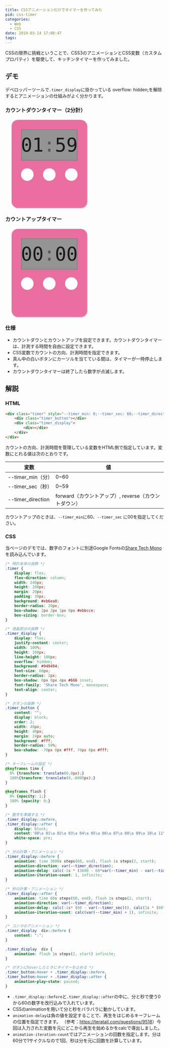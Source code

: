 ```yaml
---
title: CSSアニメーションだけでタイマーを作ってみた
pid: css-timer
categories:
  - Web
  - CSS
date: 2019-03-14 17:00:47
tags:
---
```


CSSの限界に挑戦ということで、CSS3のアニメーションとCSS変数（カスタムプロパティ）を駆使して、キッチンタイマーを作ってみました。

## デモ
<style>
@font-face {
  font-family: 'Share Tech Mono';
  font-style: normal;
  font-weight: 400;
  src: local('Share Tech Mono'), local('ShareTechMono-Regular'), url(https://fonts.gstatic.com/s/sharetechmono/v8/J7aHnp1uDWRBEqV98dVQztYldFcLowEF.woff2) format('woff2');
  unicode-range: U+0000-00FF, U+0131, U+0152-0153, U+02BB-02BC, U+02C6, U+02DA, U+02DC, U+2000-206F, U+2074, U+20AC, U+2122, U+2191, U+2193, U+2212, U+2215, U+FEFF, U+FFFD;
}
.timer {
    display: flex;
    flex-direction: column;
    width: 240px;
    height: 280px;
    margin: 20px;
    padding: 30px;
    background: #eb6ea0;
    border-radius: 20px;
    box-shadow: 2px 2px 1px 0px #ebbcce;
    box-sizing: border-box;
}

.timer_display {
    display: flex;
    justify-content: center;
    width: 100%;
    height: 100px;
    line-height: 100px;
    overflow: hidden;
    background: #949494;
    font-size: 60px;
    border-radius: 2px;
    box-shadow: 0px 0px 4px #666 inset;
    font-family: 'Share Tech Mono', monospace;
    text-align: center;
}

.timer_button {
    content: "";
    display: block;
    order: 2;
    width: 40px;
    height: 40px;
    margin: 24px auto;
    background: #fff;
    border-radius: 50%;
    box-shadow: -70px 0px #fff, 70px 0px #fff;
}

@keyframes time {
  0% {transform: translate(0,0px);}
  100%{transform: translate(0,-6000px);}
}

@keyframes flash {
  0% {opacity: 1;}
  100% {opacity: 0;}
}

.timer_display::before,
.timer_display::after {
    display: block;
    content:'00\a 01\a 02\a 03\a 04\a 05\a 06\a 07\a 08\a 09\a 10\a 11\a 12\a 13\a 14\a 15\a 16\a 17\a 18\a 19\a 20\a 21\a 22\a 23\a 24\a 25\a 26\a 27\a 28\a 29\a 30\a 31\a 32\a 33\a 34\a 35\a 36\a 37\a 38\a 39\a 40\a 41\a 42\a 43\a 44\a 45\a 46\a 47\a 48\a 49\a 50\a 51\a 52\a 53\a 54\a 55\a 56\a 57\a 58\a 59';
    white-space: pre;
}

.timer_display::before {
    animation: time 3600s steps(60, end), flash 1s steps(2, start);
    animation-direction: var(--timer_direction);
    animation-delay: calc(-1s * (3600 - 60*var(--timer_min) - var(--timer_sec))), calc(1s * (60*var(--timer_min) + var(--timer_sec)));
    animation-iteration-count: 1, infinite;
}

.timer_display::after {
    animation: time 60s steps(60, end), flash 1s steps(2, start);
    animation-direction: var(--timer_direction);
    animation-delay: calc(-1s* (60 - var(--timer_sec))), calc(1s * (60*var(--timer_min) + var(--timer_sec)));
    animation-iteration-count: calc(var(--timer_min) + 1), infinite;
}

.timer_display  div::before {
    content: ":";
}

.timer_display  div {
    animation: flash 1s steps(2, start) infinite;
}

.timer_button:hover + .timer_display::before,
.timer_button:hover + .timer_display::after {
    animation-play-state: paused;
}
</style>

デベロッパーツールで`.timer_display`に掛かっている overflow: hidden;を解除するとアニメーションの仕組みがよく分かります。

### カウントダウンタイマー（2分計）

<div class="timer" style="--timer_min: 02;--timer_sec:00;--timer_direction:reverse;">
	<div class="timer_button"></div>
	<div class="timer_display">
		<div></div>
	</div>
</div>

### カウントアップタイマー

<div class="timer" style="--timer_min: 59;--timer_sec:60;--timer_direction:forward;">
	<div class="timer_button"></div>
	<div class="timer_display">
		<div></div>
	</div>
</div>

### 仕様
* カウントダウンとカウントアップを設定できます。カウントダウンタイマーは、計測する時間を自由に設定できます。
* CSS変数でカウントの方向、計測時間を指定できます。
* 真ん中の白いボタンにカーソルを当てている間は、タイマーが一時停止します。
* カウントダウンタイマーは終了したら数字が点滅します。

## 解説

### HTML

```html
<div class="timer" style="--timer_min: 0;--timer_sec: 60;--timer_direction:reverse;">
    <div class="timer_button"></div>
    <div class="timer_display">
        <div></div>
    </div>
</div>
```


カウントの方向、計測時間を管理している変数をHTML側で指定しています。変数にとれる値は次のとおりです。


|  変数               | 値    |
|------------------ |------|
|--timer_min（分）   |  0~60  |
|--timer_sec（秒）   |  0~59 |
|--timer_direction   | forward（カウントアップ）, reverse（カウントダウン）|

カウントアップのときは、`--timer_min`に60、`--timer_sec` に00を指定してください。

### CSS
当ページのデモでは、数字のフォントに別途Google Fontsの[Share Tech Mono](https://fonts.google.com/specimen/Share+Tech+Mono "Share Tech Mono")を読み込んでいます。

```css
/* 時計本体の装飾 */
.timer {
    display: flex;
    flex-direction: column;
    width: 240px;
    height: 280px;
    margin: 20px;
    padding: 30px;
    background: #eb6ea0;
    border-radius: 20px;
    box-shadow: 2px 2px 1px 0px #ebbcce;
    box-sizing: border-box;
}

/* 液晶部分の装飾 */
.timer_display {
    display: flex;
    justify-content: center;
    width: 100%;
    height: 100px;
    line-height: 100px;
    overflow: hidden;
    background: #949494;
    font-size: 60px;
    border-radius: 2px;
    box-shadow: 0px 0px 4px #666 inset;
    font-family: 'Share Tech Mono', monospace;
    text-align: center;
}

/* ボタンの装飾 */
.timer_button {
    content: "";
    display: block;
    order: 2;
    width: 40px;
    height: 40px;
    margin: 24px auto;
    background: #fff;
    border-radius: 50%;
    box-shadow: -70px 0px #fff, 70px 0px #fff;
}

/* キーフレームの設定 */
@keyframes time {
  0% {transform: translate(0,0px);}
  100%{transform: translate(0,-6000px);}
}

@keyframes flash {
  0% {opacity: 1;}
  100% {opacity: 0;}
}

/* 数字を準備する */
.timer_display::before,
.timer_display::after {
    display: block;
    content:'00\a 01\a 02\a 03\a 04\a 05\a 06\a 07\a 08\a 09\a 10\a 11\a 12\a 13\a 14\a 15\a 16\a 17\a 18\a 19\a 20\a 21\a 22\a 23\a 24\a 25\a 26\a 27\a 28\a 29\a 30\a 31\a 32\a 33\a 34\a 35\a 36\a 37\a 38\a 39\a 40\a 41\a 42\a 43\a 44\a 45\a 46\a 47\a 48\a 49\a 50\a 51\a 52\a 53\a 54\a 55\a 56\a 57\a 58\a 59';
    white-space: pre;
}

/* 分の計算・アニメーション */
.timer_display::before {
    animation: time 3600s steps(60, end), flash 1s steps(2, start);
    animation-direction: var(--timer_direction);
    animation-delay: calc(-1s * (3600 - 60*var(--timer_min) - var(--timer_sec))), calc(1s * (60*var(--timer_min) + var(--timer_sec)));
    animation-iteration-count: 1, infinite;
}

/* 秒の計算・アニメーション */
.timer_display::after {
    animation: time 60s steps(60, end), flash 1s steps(2, start);
    animation-direction: var(--timer_direction);
    animation-delay: calc(-1s* (60 - var(--timer_sec))), calc(1s * (60*var(--timer_min) + var(--timer_sec)));
    animation-iteration-count: calc(var(--timer_min) + 1), infinite;
}

/* コンマのアニメーション */
.timer_display  div::before {
    content: ":";
}

.timer_display  div {
    animation: flash 1s steps(2, start) infinite;
}

/* ボタンにhoverしたときにタイマーを止める */
.timer_button:hover + .timer_display::before,
.timer_button:hover + .timer_display::after {
    animation-play-state: paused;
}
```

* `.timer_display::before`と`.timer_display::after`の中に、分と秒で使う0から60の数字を改行込みで入れています。
* CSSのanimationを用いて分と秒をバラバラに動かしています。
* `animation-delay`は負の値を設定することで、再生をはじめるキーフレームの位置を指定できます。  （参考：<https://teratail.com/questions/9518>）今回は入力された変数を元にどこから再生を始めるかをcalcで導出しました。
* `animation-iteration-count`ではアニメーションの回数を指定します。分は60分で1サイクルなので1回、秒は分を元に回数を計算しています。
